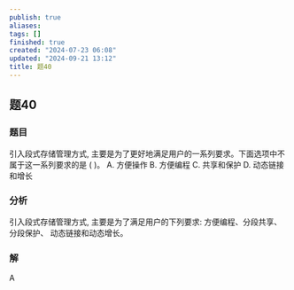 ```yaml
---
publish: true
aliases: 
tags: []
finished: true
created: "2024-07-23 06:08"
updated: "2024-09-21 13:12"
title: 题40
---
```

## 题40
### 题目
引入段式存储管理方式, 主要是为了更好地满足用户的一系列要求。下面选项中不属于这一系列要求的是 ( )。
A. 方便操作 B. 方便编程 C. 共享和保护 D. 动态链接和增长
### 分析
引入段式存储管理方式, 主要是为了满足用户的下列要求: 方便编程、分段共享、分段保护、 动态链接和动态增长。
### 解
A